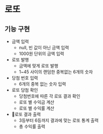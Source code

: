 # 로또
## 기능 구현
 - 금액 입력
   - null, 빈 값이 아닌 금액 입력
   - 1000원 단위의 금액 입력
 - 로또 발행
   - 금액에 맞게 로또 발행
   - 1~45 사이의 랜덤한 중복없는 6개의 숫자
 - 당첨 번호 입력
   - 6개의 중복 없는 숫자 입력
 - 로또 당첨 확인
   - 당첨번호에 따른 각 로또 결과 확인
   - 로또 별 수익금 계산
   - 로또 별 수익률 계산
 - 로또 결과 출력
   - 3등부터 6등까지 결과에 맞는 로또 통계 출력
   - 총 수익률 출력